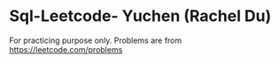 # Sql-Leetcode- Yuchen (Rachel Du)
For practicing purpose only. 
Problems are from https://leetcode.com/problems
